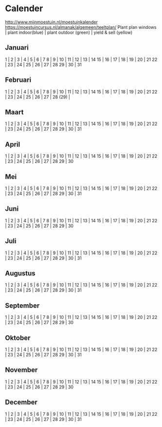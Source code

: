 # Calender

<http://www.mijnmoestuin.nl/moestuinkalender>
<https://moestuincursus.nl/almanak/algemeen/teeltplan/>
Plant plan windows | plant indoor(blue) | plant outdoor (green) | yield & sell (yellow) 

## Januari

1 | 2 | 3 | 4 | 5 | 6 | 7
8 | 9 | 10 | 11 | 12 | 13 | 14
15 | 16 | 17 | 18 | 19 | 20 | 21
22 | 23 | 24 | 25 | 26 | 27 | 28
29 | 30 | 31

## Februari

1 | 2 | 3 | 4 | 5 | 6 | 7
8 | 9 | 10 | 11 | 12 | 13 | 14
15 | 16 | 17 | 18 | 19 | 20 | 21
22 | 23 | 24 | 25 | 26 | 27 | 28
(29) | 

## Maart

1 | 2 | 3 | 4 | 5 | 6 | 7
8 | 9 | 10 | 11 | 12 | 13 | 14
15 | 16 | 17 | 18 | 19 | 20 | 21
22 | 23 | 24 | 25 | 26 | 27 | 28
29 | 30 | 31

## April

1 | 2 | 3 | 4 | 5 | 6 | 7
8 | 9 | 10 | 11 | 12 | 13 | 14
15 | 16 | 17 | 18 | 19 | 20 | 21
22 | 23 | 24 | 25 | 26 | 27 | 28
29 | 30

## Mei

1 | 2 | 3 | 4 | 5 | 6 | 7
8 | 9 | 10 | 11 | 12 | 13 | 14
15 | 16 | 17 | 18 | 19 | 20 | 21
22 | 23 | 24 | 25 | 26 | 27 | 28
29 | 30 | 31

## Juni

1 | 2 | 3 | 4 | 5 | 6 | 7
8 | 9 | 10 | 11 | 12 | 13 | 14
15 | 16 | 17 | 18 | 19 | 20 | 21
22 | 23 | 24 | 25 | 26 | 27 | 28
29 | 30 

## Juli

1 | 2 | 3 | 4 | 5 | 6 | 7
8 | 9 | 10 | 11 | 12 | 13 | 14
15 | 16 | 17 | 18 | 19 | 20 | 21
22 | 23 | 24 | 25 | 26 | 27 | 28
29 | 30 | 31

## Augustus

1 | 2 | 3 | 4 | 5 | 6 | 7
8 | 9 | 10 | 11 | 12 | 13 | 14
15 | 16 | 17 | 18 | 19 | 20 | 21
22 | 23 | 24 | 25 | 26 | 27 | 28
29 | 30 | 31

## September

1 | 2 | 3 | 4 | 5 | 6 | 7
8 | 9 | 10 | 11 | 12 | 13 | 14
15 | 16 | 17 | 18 | 19 | 20 | 21
22 | 23 | 24 | 25 | 26 | 27 | 28
29 | 30 

## Oktober

1 | 2 | 3 | 4 | 5 | 6 | 7
8 | 9 | 10 | 11 | 12 | 13 | 14
15 | 16 | 17 | 18 | 19 | 20 | 21
22 | 23 | 24 | 25 | 26 | 27 | 28
29 | 30 | 31

## November

1 | 2 | 3 | 4 | 5 | 6 | 7
8 | 9 | 10 | 11 | 12 | 13 | 14
15 | 16 | 17 | 18 | 19 | 20 | 21
22 | 23 | 24 | 25 | 26 | 27 | 28
29 | 30 

## December

1 | 2 | 3 | 4 | 5 | 6 | 7
8 | 9 | 10 | 11 | 12 | 13 | 14
15 | 16 | 17 | 18 | 19 | 20 | 21
22 | 23 | 24 | 25 | 26 | 27 | 28
29 | 30 | 31
